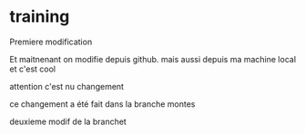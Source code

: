 # training
Premiere modification 


Et maitnenant on modifie depuis github.
mais aussi depuis ma machine local et c'est cool

attention c'est nu changement


ce changement a été fait dans la branche montes

deuxieme modif de la branchet
